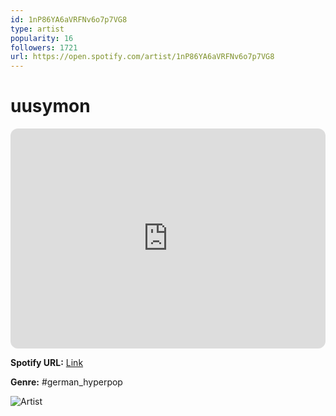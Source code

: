 ```yaml
---
id: 1nP86YA6aVRFNv6o7p7VG8
type: artist
popularity: 16
followers: 1721
url: https://open.spotify.com/artist/1nP86YA6aVRFNv6o7p7VG8
---
```

# uusymon

<iframe style="border-radius:12px" src="https://open.spotify.com/embed/artist/1nP86YA6aVRFNv6o7p7VG8" width="100%" height="352" frameBorder="0" allowfullscreen="" allow="autoplay; clipboard-write; encrypted-media; fullscreen; picture-in-picture" loading="lazy"></iframe>

**Spotify URL:** [Link](https://open.spotify.com/artist/1nP86YA6aVRFNv6o7p7VG8)

**Genre:**  #german_hyperpop

![Artist](https://i.scdn.co/image/ab6761610000e5eb01776037bdb48611b77deb19)
